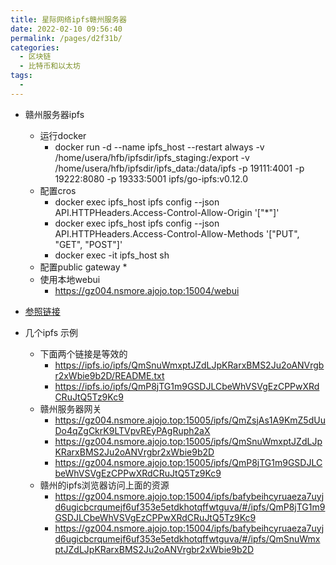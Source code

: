 ```yaml
---
title: 星际网络ipfs赣州服务器
date: 2022-02-10 09:56:40
permalink: /pages/d2f31b/
categories:
  - 区块链
  - 比特币和以太坊
tags:
  - 
---
```


* 赣州服务器ipfs
  * 运行docker
    * docker run -d --name ipfs_host --restart always -v /home/usera/hfb/ipfsdir/ipfs_staging:/export -v /home/usera/hfb/ipfsdir/ipfs_data:/data/ipfs -p 19111:4001 -p 19222:8080 -p 19333:5001 ipfs/go-ipfs:v0.12.0
  * 配置cros
    * docker exec ipfs_host ipfs config --json API.HTTPHeaders.Access-Control-Allow-Origin '["*"]' 
    * docker exec ipfs_host ipfs config --json API.HTTPHeaders.Access-Control-Allow-Methods '["PUT", "GET", "POST"]'
    * docker exec -it ipfs_host sh
  * 配置public gateway 
    * 
  * 使用本地webui
    * https://gz004.nsmore.ajojo.top:15004/webui


* [参照链接](https://www.cnblogs.com/sitoi/p/11819533.html)



* 几个ipfs 示例
  * 下面两个链接是等效的
    * https://ipfs.io/ipfs/QmSnuWmxptJZdLJpKRarxBMS2Ju2oANVrgbr2xWbie9b2D/README.txt
    * https://ipfs.io/ipfs/QmP8jTG1m9GSDJLCbeWhVSVgEzCPPwXRdCRuJtQ5Tz9Kc9
  * 赣州服务器网关
    * https://gz004.nsmore.ajojo.top:15005/ipfs/QmZsjAs1A9KmZ5dUuDo4qZgCkrK9LTVpvREyPAgRuph2aX
    * https://gz004.nsmore.ajojo.top:15005/ipfs/QmSnuWmxptJZdLJpKRarxBMS2Ju2oANVrgbr2xWbie9b2D
    * https://gz004.nsmore.ajojo.top:15005/ipfs/QmP8jTG1m9GSDJLCbeWhVSVgEzCPPwXRdCRuJtQ5Tz9Kc9
  * 赣州的ipfs浏览器访问上面的资源
    * https://gz004.nsmore.ajojo.top:15004/ipfs/bafybeihcyruaeza7uyjd6ugicbcrqumejf6uf353e5etdkhotqffwtguva/#/ipfs/QmP8jTG1m9GSDJLCbeWhVSVgEzCPPwXRdCRuJtQ5Tz9Kc9
    * https://gz004.nsmore.ajojo.top:15004/ipfs/bafybeihcyruaeza7uyjd6ugicbcrqumejf6uf353e5etdkhotqffwtguva/#/ipfs/QmSnuWmxptJZdLJpKRarxBMS2Ju2oANVrgbr2xWbie9b2D
     



